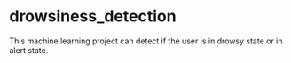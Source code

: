 # drowsiness_detection
This machine learning project can detect if the user is in drowsy state or in alert state.
